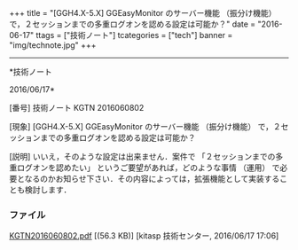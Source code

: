 ﻿+++
title = "[GGH4.X-5.X] GGEasyMonitor のサーバー機能 （振分け機能） で，２セッションまでの多重ログオンを認める設定は可能か？"
date = "2016-06-17"
ttags = ["技術ノート"]
tcategories = ["tech"]
banner = "img/technote.jpg"
+++

-----------------------------------------------------------------------------------------------------------------------------

*技術ノート

2016/06/17*


[番号]
技術ノート KGTN 2016060802

[現象]
[GGH4.X-5.X] GGEasyMonitor のサーバー機能 （振分け機能）
で，２セッションまでの多重ログオンを認める設定は可能か？

[説明]
いいえ，そのような設定は出来ません．案件で
「２セッションまでの多重ログオンを認めたい」
というご要望があれば，どのような事情 （運用）
で必要となるのかお知らせ下さい．その内容によっては，拡張機能として実装することも検討します．


### ファイル

 
 


[KGTN2016060802.pdf](http://techreport.kitasp.net/attachments/download/2677/KGTN2016060802.pdf)
 [(56.3 KB)] [kitasp 技術センター, 2016/06/17
17:06]


 


 

